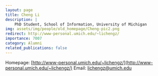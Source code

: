 ```yaml
---
layout: page
title: Cheng Li
description: |
    PhD Student, School of Information, University of Michigan
img: assets/img/people/old_homepage/Cheng-pic2.png
redirect: http://www-personal.umich.edu/~lichengz/
importance: 7007
category: Alumni
related_publications: false
---
```

Homepage: [http://www-personal.umich.edu/~lichengz/](http://www-personal.umich.edu/~lichengz/)
Email: [lichengz@umich.edu](mailto:lichengz@umich.edu)

